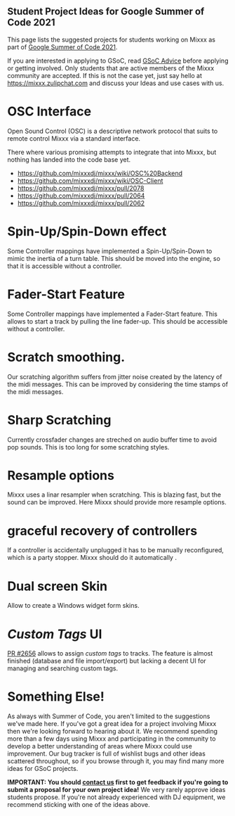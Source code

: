 ## Student Project Ideas for Google Summer of Code 2021

This page lists the suggested projects for students working on Mixxx as
part of [Google Summer of Code 2021](https://summerofcode.withgoogle.com/). 

If you are interested in applying to GSoC, read [GSoC Advice](gsocadvice)
before applying or getting involved. Only students that are active members
of the Mixxx community are accepted. If this is not the case yet, just
say hello at <https://mixxx.zulipchat.com> and discuss your Ideas and
use cases with us.

# OSC Interface

Open Sound Control (OSC) is a descriptive network protocol that suits to remote control Mixxx via a standard interface. 

There where various promising attempts to integrate that into Mixxx, but nothing has landed into the code base yet. 

  - https://github.com/mixxxdj/mixxx/wiki/OSC%20Backend
  - https://github.com/mixxxdj/mixxx/wiki/OSC-Client
  - https://github.com/mixxxdj/mixxx/pull/2078
  - https://github.com/mixxxdj/mixxx/pull/2064
  - https://github.com/mixxxdj/mixxx/pull/2062

# Spin-Up/Spin-Down effect 

Some Controller mappings have implemented a Spin-Up/Spin-Down to mimic the inertia of a turn table. 
This should be moved into the engine, so that it is accessible without a controller.

# Fader-Start Feature

Some Controller mappings have implemented a Fader-Start feature. This allows to start a track by pulling the line fader-up.
This should be accessible without a controller.  
 
# Scratch smoothing.

Our scratching algorithm suffers from jitter noise created by the latency of the midi messages. 
This can be improved by considering the time stamps of the midi messages.

# Sharp Scratching

Currently crossfader changes are streched on audio buffer time to avoid pop sounds. 
This is too long for some scratching styles. 

# Resample options

Mixxx uses a linar resampler when scratching. This is blazing fast, but the sound can be improved. 
Here Mixxx should provide more resample options. 

# graceful recovery of controllers

If a controller is accidentally unplugged it has to be manually reconfigured, which is a party stopper. 
Mixxx should do it automatically . 

# Dual screen Skin 

Allow to create a Windows widget form skins. 

# *Custom Tags* UI

[PR #2656](https://github.com/mixxxdj/mixxx/pull/2656) allows to assign *custom tags* to tracks. The feature is almost finished (database and file import/export) but lacking a decent UI for managing and searching custom tags.

# Something Else\!

As always with Summer of Code, you aren't limited to the suggestions
we've made here. If you've got a great idea for a project involving
Mixxx then we're looking forward to hearing about it. We recommend
spending more than a few days using Mixxx and participating in the
community to develop a better understanding of areas where Mixxx could
use improvement. Our bug tracker is full of wishlist bugs and other
ideas scattered throughout, so if you browse through it, you may find
many more ideas for GSoC projects.

**IMPORTANT: You should [contact us](gsocadvice) first to get feedback
if you're going to submit a proposal for your own project idea\!** We
very rarely approve ideas students propose. If you're not already
experienced with DJ equipment, we recommend sticking with one of the
ideas above.
